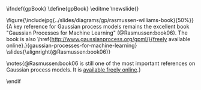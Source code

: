 \ifndef{gpBook}
\define{gpBook}
\editme
\newslide{}

\figure{\includejpg{../slides/diagrams/gp/rasmussen-williams-book}{50%}}{A key reference for Gaussian process models remains the excellent book "Gaussian Processes for Machine Learning" (@Rasmussen:book06). The book is also \href{http://www.gaussianprocess.org/gpml/}{freely available online}.}{gaussian-processes-for-machine-learning}
 \slides{\alignright{@Rasmussen:book06}}

\notes{@Rasmussen:book06 is still one of the most important references on Gaussian process models. It is [available freely online](http://www.gaussianprocess.org/gpml/).}

\endif

